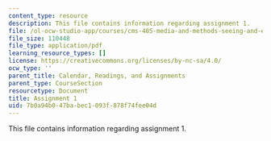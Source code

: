 ```yaml
---
content_type: resource
description: This file contains information regarding assignment 1.
file: /ol-ocw-studio-app/courses/cms-405-media-and-methods-seeing-and-expression-spring-2013/7b0a94b047babec1093f878f74fee04d_MITCMS_405S13_assignment1.pdf
file_size: 110448
file_type: application/pdf
learning_resource_types: []
license: https://creativecommons.org/licenses/by-nc-sa/4.0/
ocw_type: ''
parent_title: Calendar, Readings, and Assignments
parent_type: CourseSection
resourcetype: Document
title: Assignment 1
uid: 7b0a94b0-47ba-bec1-093f-878f74fee04d
---
```

This file contains information regarding assignment 1.